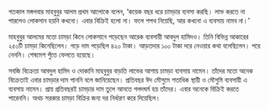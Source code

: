 গতকাল মঙ্গলবার মাহবুবুর আলম প্রথম আলোকে বলেন, ‘কয়েক বছর ধরে চামড়ার ব্যবসা করছি। লাভ করতে না পারলেও লোকসান হয়নি কখনো। এবার বিক্রিই হলো না। ফলে শপথ নিয়েছি, আর কখনো এ ব্যবসায় নামব না।’

মাহবুবুর আলমের মতো চামড়া কিনে লোকসানে পড়েছেন আরেক ব্যবসায়ী আবদুল হামিদও। তিনি বিভিন্ন আকারের ২৫০টি চামড়া কিনেছিলেন। গড়ে দাম পড়েছিল ৪২০ টাকা। আড়তদার ১০০ টাকা দরে নেওয়ার কথা বলেছিলেন। পরে নেননি। শেষমেশ পুঁতে ফেলতে হয়েছে।

সবজি বিক্রেতা আবদুল হামিদ ও দোকানি মাহবুবুর বাড়তি লাভের আশায় চামড়া ব্যবসায় নামেন। তাঁদের মতো অনেক বিক্রেতাই এবার চামড়ার দাম পাননি বলে জানিয়েছেন। প্রতিবছর ঈদ মৌসুমে শতাধিক স্থায়ী ও মৌসুমি ব্যবসায়ী এ ব্যবসায় নামেন। প্রায় প্রতিবছরই চামড়ার দাম তুলে আনতে গলদঘর্ম হয় তাঁদের। এবার অনেকে বিক্রিই করতে পারেননি। অথচ সরকার চামড়া বিক্রির জন্য দর নির্ধারণ করে দিয়েছিল।
